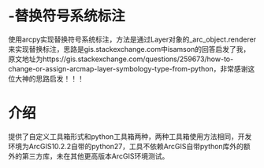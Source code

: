 # -替换符号系统标注
使用arcpy实现替换符号系统标注，方法是通过Layer对象的_arc_object.renderer来实现替换标注，思路是gis.stackexchange.com中isamson的回答启发了我，原文地址为https://gis.stackexchange.com/questions/259673/how-to-change-or-assign-arcmap-layer-symbology-type-from-python，非常感谢这位大神的思路启发！！！
# 介绍
提供了自定义工具箱形式和python工具箱两种，两种工具箱使用方法相同，开发环境为ArcGIS10.2.2自带的python27，工具不依赖ArcGIS自带python库外的额外的第三方库，未在其他更高版本ArcGIS环境测试。
